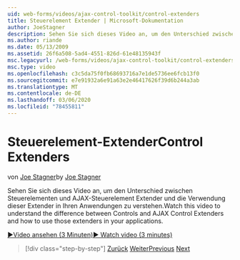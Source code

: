 ```yaml
---
uid: web-forms/videos/ajax-control-toolkit/control-extenders
title: Steuerelement Extender | Microsoft-Dokumentation
author: JoeStagner
description: Sehen Sie sich dieses Video an, um den Unterschied zwischen Steuerelementen und AJAX-Steuerelement Extender und die Verwendung dieser Extender in Ihren Anwendungen zu verstehen.
ms.author: riande
ms.date: 05/13/2009
ms.assetid: 26f6a508-5ad4-4551-826d-61e48135943f
msc.legacyurl: /web-forms/videos/ajax-control-toolkit/control-extenders
msc.type: video
ms.openlocfilehash: c3c5da75f0fb68693716a7e1de5736ee6fcb13f0
ms.sourcegitcommit: e7e91932a6e91a63e2e46417626f39d6b244a3ab
ms.translationtype: MT
ms.contentlocale: de-DE
ms.lasthandoff: 03/06/2020
ms.locfileid: "78455811"
---
```

# <a name="control-extenders"></a><span data-ttu-id="f0a1c-103">Steuerelement-Extender</span><span class="sxs-lookup"><span data-stu-id="f0a1c-103">Control Extenders</span></span>

<span data-ttu-id="f0a1c-104">von [Joe Stagner](https://github.com/JoeStagner)</span><span class="sxs-lookup"><span data-stu-id="f0a1c-104">by [Joe Stagner](https://github.com/JoeStagner)</span></span>

<span data-ttu-id="f0a1c-105">Sehen Sie sich dieses Video an, um den Unterschied zwischen Steuerelementen und AJAX-Steuerelement Extender und die Verwendung dieser Extender in Ihren Anwendungen zu verstehen.</span><span class="sxs-lookup"><span data-stu-id="f0a1c-105">Watch this video to understand the difference between Controls and AJAX Control Extenders and how to use those extenders in your applications.</span></span>

[<span data-ttu-id="f0a1c-106">&#9654;Video ansehen (3 Minuten)</span><span class="sxs-lookup"><span data-stu-id="f0a1c-106">&#9654; Watch video (3 minutes)</span></span>](https://channel9.msdn.com/Blogs/ASP-NET-Site-Videos/control-extenders)

> [!div class="step-by-step"]
> <span data-ttu-id="f0a1c-107">[Zurück](utilize-the-ajax-rating-control-in-the-aspnet-toolkit.md)
> [Weiter](color-picker.md)</span><span class="sxs-lookup"><span data-stu-id="f0a1c-107">[Previous](utilize-the-ajax-rating-control-in-the-aspnet-toolkit.md)
[Next](color-picker.md)</span></span>
